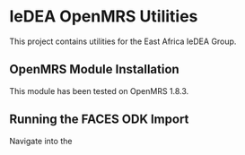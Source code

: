 # IeDEA OpenMRS Utilities

This project contains utilities for the East Africa IeDEA Group.

## OpenMRS Module Installation

This module has been tested on OpenMRS 1.8.3. 

## Running the FACES ODK Import

Navigate into the 
